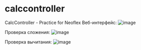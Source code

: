 # calccontroller
CalcController - Practice for Neoflex
Веб-интерфейс:
![image](https://github.com/kvakva268/calccontroller/assets/120743401/ababc13b-3736-4119-9b45-edd1645557dc)

Проверка сложения:
![image](https://github.com/kvakva268/calccontroller/assets/120743401/7888dc48-ff09-4fa2-b9c3-23187e6c21fc)

Проверка вычитания:
![image](https://github.com/kvakva268/calccontroller/assets/120743401/adf0b835-ab29-4775-97bb-f6b104aade80)
